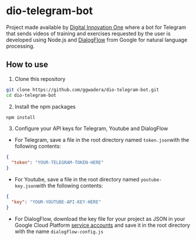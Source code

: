 # dio-telegram-bot

Project made available by [Digital Innovation One](https://web.digitalinnovation.one/) where a bot for Telegram that sends videos of training and exercises requested by the user is developed using Node.js and [DialogFlow](https://dialogflow.cloud.google.com/) from Google for natural language processing.

## How to use

1. Clone this repository

```sh
git clone https://github.com/ggwadera/dio-telegram-bot.git
cd dio-telegram-bot
```

2. Install the npm packages

```sh
npm install
```

3. Configure your API keys for Telegram, Youtube and DialogFlow

  - For Telegram, save a file in the root directory named `token.json`with the following contents:
  
  ```json
  {
    "token": "YOUR-TELEGRAM-TOKEN-HERE"
  }
  ```
  
  - For Youtube, save a file in the root directory named `youtube-key.json`with the following contents:
  
  ```json
  {
    "key": "YOUR-YOUTUBE-API-KEY-HERE"
  }
  ```
  
  - For DialogFlow, download the key file for your project as JSON in your Google Cloud Platform [service accounts](https://console.cloud.google.com/projectselector2/iam-admin/serviceaccounts) and save it in the root directory with the name `dialogflow-config.js`
